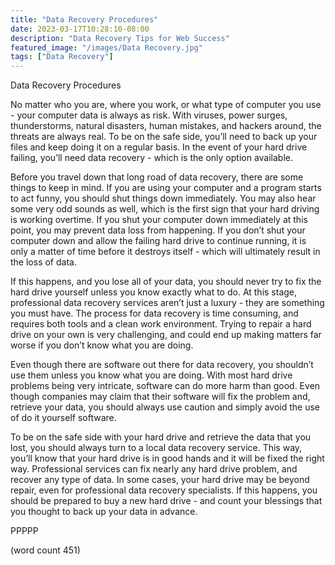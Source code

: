 ```yaml
---
title: "Data Recovery Procedures"
date: 2023-03-17T10:28:10-08:00
description: "Data Recovery Tips for Web Success"
featured_image: "/images/Data Recovery.jpg"
tags: ["Data Recovery"]
---
```


Data Recovery Procedures

No matter who you are, where you work, or what type of computer you use - your computer data is always as risk.  With viruses, power surges, thunderstorms, natural disasters, human mistakes, and hackers around, the threats are always real.  To be on the safe side, you’ll need to back up your files and keep doing it on a regular basis.  In the event of your hard drive failing, you’ll need data recovery - which is the only option available.

Before you travel down that long road of data recovery, there are some things to keep in mind.  If you are using your computer and a program starts to act funny, you should shut things down immediately.  You may also hear some very odd sounds as well, which is the first sign that your hard driving is working overtime.  If you shut your computer down immediately at this point, you may prevent data loss from happening.  If you don’t shut your computer down and allow the failing hard drive to continue running, it is only a matter of time before it destroys itself - which will ultimately result in the loss of data.

If this happens, and you lose all of your data, you should never try to fix the hard drive yourself unless you know exactly what to do.  At this stage, professional data recovery services aren’t just a luxury - they are something you must have.  The process for data recovery is time consuming, and requires both tools and a clean work environment.  Trying to repair a hard drive on your own is very challenging, and could end up making matters far worse if you don’t know what you are doing.

Even though there are software out there for data recovery, you shouldn’t use them unless you know what you are doing.  With most hard drive problems being very intricate, software can do more harm than good.  Even though companies may claim that their software will fix the problem and, retrieve your data, you should always use caution and simply avoid the use of do it yourself software.

To be on the safe side with your hard drive and retrieve the data that you lost, you should always turn to a local data recovery service.  This way, you’ll know that your hard drive is in good hands and it will be fixed the right way.  Professional services can fix nearly any hard drive problem, and recover any type of data.  In some cases, your hard drive may be beyond repair, even for professional data recovery specialists.  If this happens, you should be prepared to buy a new hard drive - and count your blessings that you thought to back up your data in advance.

PPPPP

(word count 451)

